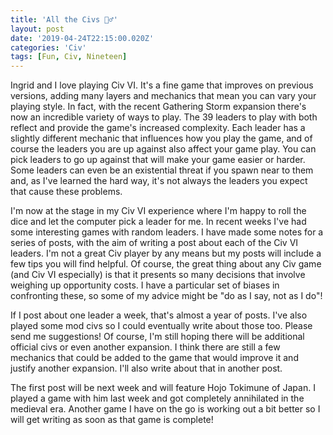 ```yaml
---
title: 'All the Civs 💁‍♂️'
layout: post
date: '2019-04-24T22:15:00.020Z'
categories: 'Civ'
tags: [Fun, Civ, Nineteen]
---
```


Ingrid and I love playing Civ VI. It's a fine game that improves on previous versions, adding many layers and mechanics that mean you can vary your playing style. In fact, with the recent Gathering Storm expansion there's now an incredible variety of ways to play. The 39 leaders to play with both reflect and provide the game's increased complexity. Each leader has a slightly different mechanic that influences how you play the game, and of course the leaders you are up against also affect your game play. You can pick leaders to go up against that will make your game easier or harder. Some leaders can even be an existential threat if you spawn near to them and, as I've learned the hard way, it's not always the leaders you expect that cause these problems. 

I'm now at the stage in my Civ VI experience where I'm happy to roll the dice and let the computer pick a leader for me. In recent weeks I've had some interesting games with random leaders. I have made some notes for a series of posts, with the aim of writing a post about each of the Civ VI leaders. I'm not a great Civ player by any means but my posts will include a few tips you will find helpful. Of course, the great thing about any Civ game (and Civ VI especially) is that it presents so many decisions that involve weighing up opportunity costs. I have a particular set of biases in confronting these, so some of my advice might be "do as I say, not as I do"!

If I post about one leader a week, that's almost a year of posts. I've also played some mod civs so I could eventually write about those too. Please send me suggestions! Of course, I'm still hoping there will be additional official civs or even another expansion. I think there are still a few mechanics that could be added to the game that would improve it and justify another expansion. I'll also write about that in another post. 

The first post will be next week and will feature Hojo Tokimune of Japan. I played a game with him last week and got completely annihilated in the medieval era. Another game I have on the go is working out a bit better so I will get writing as soon as that game is complete!
